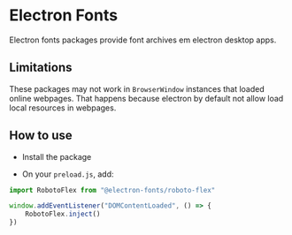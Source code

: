 # Electron Fonts

Electron fonts packages provide font archives em electron desktop apps.

## Limitations

These packages may not work in `BrowserWindow` instances that loaded online webpages. That happens because electron by default not allow load local resources in webpages.

## How to use

* Install the package

* On your `preload.js`, add:

```ts
import RobotoFlex from "@electron-fonts/roboto-flex"

window.addEventListener("DOMContentLoaded", () => {
    RobotoFlex.inject()
})
```
